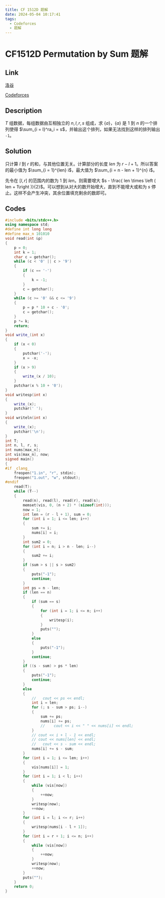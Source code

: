 ```yaml
---
title: CF 1512D 题解
date: 2024-05-04 10:17:41
tags:
  - Codeforces
  - 题解
---
```

<!---->
<!--more-->

# CF1512D Permutation by Sum 题解

## Link

[洛谷](https://www.luogu.com.cn/problem/CF1512E)

[Codeforces](https://codeforces.com/problemset/problem/1512/E)

## Description

$T$ 组数据，每组数据由互相独立的 $n,l,r,s$ 组成，求 $\{a\}$，$\{a\}$ 是 $1$ 到 $n$ 的一个排列使得 $\sum_{i = l}^ra_i = s$，并输出这个排列，如果无法找到这样的排列输出 `-1`。

## Solution

只计算 $l$ 到 $r$ 的和，与其他位置无关。计算部分的长度 $len$ 为 $r - l + 1$。所以答案的最小值为 $\sum_{i = 1}^{len} i$，最大值为 $\sum_{i = n - len + 1}^{n} i$。

先令在 $[l,r]$ 的范围内的数为 $1$ 到 $len$。则需要增大 $s - \frac{ len \times \left ( len + 1\right )}{2}$。可以想到从对大的数开始增大，直到不能增大或和为 $s$ 停止。这样不会产生冲突，其余位置填充剩余的数即可。

## Codes

```cpp
#include <bits/stdc++.h>
using namespace std;
#define int long long
#define max_n 101010
void read(int &p)
{
    p = 0;
    int k = 1;
    char c = getchar();
    while (c < '0' || c > '9')
    {
        if (c == '-')
        {
            k = -1;
        }
        c = getchar();
    }
    while (c >= '0' && c <= '9')
    {
        p = p * 10 + c - '0';
        c = getchar();
    }
    p *= k;
    return;
}
void write_(int x)
{
    if (x < 0)
    {
        putchar('-');
        x = -x;
    }
    if (x > 9)
    {
        write_(x / 10);
    }
    putchar(x % 10 + '0');
}
void writesp(int x)
{
    write_(x);
    putchar(' ');
}
void writeln(int x)
{
    write_(x);
    putchar('\n');
}
int T;
int n, l, r, s;
int nums[max_n];
int vis[max_n], now;
signed main()
{
#if _clang_
    freopen("1.in", "r", stdin);
    freopen("1.out", "w", stdout);
#endif
    read(T);
    while (T--)
    {
        read(n), read(l), read(r), read(s);
        memset(vis, 0, (n + 2) * (sizeof(int)));
        now = 1;
        int len = (r - l + 1), sum = 0;
        for (int i = 1; i <= len; i++)
        {
            sum += i;
            nums[i] = i;
        }
        int sum2 = 0;
        for (int i = n; i > n - len; i--)
        {
            sum2 += i;
        }
        if (sum > s || s > sum2)
        {
            puts("-1");
            continue;
        }
        int ps = n - len;
        if (len == n)
        {
            if (sum == s)
            {
                for (int i = 1; i <= n; i++)
                {
                    writesp(i);
                }
                puts("");
            }
            else
            {
                puts("-1");
            }
            continue;
        }
        if ((s - sum) > ps * len)
        {
            puts("-1");
            continue;
        }
        else
        {
            //   cout << ps << endl;
            int i = len;
            for (; s - sum > ps; i--)
            {
                sum += ps;
                nums[i] += ps;
                //    cout << i << " " << nums[i] << endl;
            }
            // cout << i + l - 1 << endl;
            // cout << nums[len] << endl;
            //   cout << s - sum << endl;
            nums[i] += s - sum;
        }
        for (int i = 1; i <= len; i++)
        {
            vis[nums[i]] = 1;
        }
        for (int i = 1; i < l; i++)
        {
            while (vis[now])
            {
                ++now;
            }
            writesp(now);
            ++now;
        }
        for (int i = l; i <= r; i++)
        {
            writesp(nums[i - l + 1]);
        }
        for (int i = r + 1; i <= n; i++)
        {
            while (vis[now])
            {
                ++now;
            }
            writesp(now);
            ++now;
        }
        puts("");
    }
    return 0;
}
```